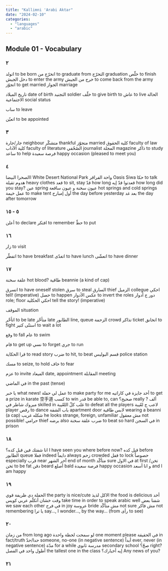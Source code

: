 ```yaml
---
title: "Kallimni 'Arabi Aktar"
date: "2024-02-10"
categories:
  - "languages"
  - "arabic"
---
```


## Module 01 - Vocabulary

### ٢

اتولد to be born
اتخرّج من to graduate from
التخرّج graduation
خلّص to finish
دخل الجيش to enter the army
خرج من الجيش to come back from the army
اتجوّز to get married
الجواز marriage

تاريخ الميلاد date of birth
التجنيد soldier
خلّف to give birth to
عاش to live
الحالة الاجتماعية social status

ساب to leave

اتعيّن to be appointed

### ٣

جار/جارة neighbour
متشكّر thankful
متجوّز married
كلية الحقوق faculty of law
كلية الآداب faculty of literature
الصُحُفي journalist
المجلة magazine
ذاكر to study
ساعد to help
فرصة سعيدة happy occasion (pleased to meet you)

### ٤

االصحرا البيضا White Desert National Park
واحة الفراقر Oasis Siwa
حكا to talk
هدوم تقيلة heavy clothes
قعد to sit, stay
قدّ how long
قعدتوا قدّ إيه how long did you stay?
عين spring
عيون سخنة و عيون ساقعة hot springs and cold springs
عمل خيمة to make tent
أول إمبارح the day before yesterday
بعد غد the day after tomorrow

### ٥ - ١٥
أعلن to declare
افتكر to remember
حطّ to put

### ١٦

زار to visit

اتفطّر to have breakfast
اتغدّى to have lunch
اتعشّى to have dinner

### ١٧

علقة سخنة hot blood?
طاقية beannie (a kind of cap)

اتسرق to have oneself stolen
سرق to steal
السارق thief
الزميل collegue
احكي tell! (imperative)
حصل to happen
عكس الأدوار to invert the roles
دور ج أدوار role; floor
احكي الحكلية tell the story! (imperative)

الموقف situation

اتأخّر to be late
متأخّز late
الطابور line, queue
الزحمة crowd
تذاكر ticket
اتخانق to fight
استنّى كتير to wait a lot

وقع to fall
عام to swim

قام to get up
نسي to forget
جري to run

قرا الحكاية to read story
ضرب to hit, to beat
قسم البوليس police station 

مسك to seize, to hold
خاف to fear

عزم to invite 
الميعاد date, appointment
المقابلة meeting

في الماضي in the past (tense)

يا خبر what news!
عمل لي حفلة to make party for me
أخد جايزة في كاراتيه to get a prize in karate 空手道
كسب to win
قدر be able to, can
صحيح؟ really ?
ألف مبروك 
شاطر في skilled in
غلب كلّ اللعّيبة to defeat all the players
لاعب ج لعّيبة player
رقص to dance
باب الشقة apartment door
لابس طاقية wearing a beanni (a cap)
شكله غريب he looks strange, foreign, unfamiliar
مش معقول not possible!
حرامي thief
برضه also
ضرب علقة سخنة to beat so hard
في السجن in prison

### ١٨

انا شفتك فين قبل كده؟ I have seen you where before now?
قبل كده before
الطابور queue
فعلا indeed
دايماً always
زحم crowded
قفل to lock
حصوصاً especially
قرب near
آخر الشهر end of month
متأكّد sure
في الاول at first
تخن/ثخن to be fat
دقن beard
أصلع bald
فرصة سعيدة happy occasion
و انا أسعد and I am happy

### ١٩

الحفلة دي ظريفة قوي the party is nice/cute
الاكل لذيذ the food is delicious
أخد وقت خشان أتكلّم عربي كويس take time in order to speak arabic well
شفنا  بعض we saw each other
في فرح in joy
عروسة bride
مش متأكّد not sure
مش فاكر not remembering
يا ترا say…, I wonder…, by the way… (from رأى to see)

### ٢٠ 

من زمان from long ago
لو سمحت لحظة واحدة one moment please
في الحقيقة in fact/truth
حدا/حدّ someone, no-one (in negative sentence)
أبداً ever, never (in negative sentence)
مدّة for a while
مدرسة ثانوي secondary school
صحّ؟ right?
أطول واحد في الفصل the tallest one in the class
إيه أخبارك؟ Any news of you?

### ٢١




